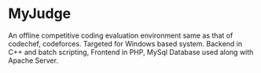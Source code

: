 # MyJudge
An offline competitive coding evaluation environment same as that of codechef, codeforces. Targeted for Windows based system. Backend in C++ and batch scripting, Frontend in PHP, MySql Database used along with Apache Server.
